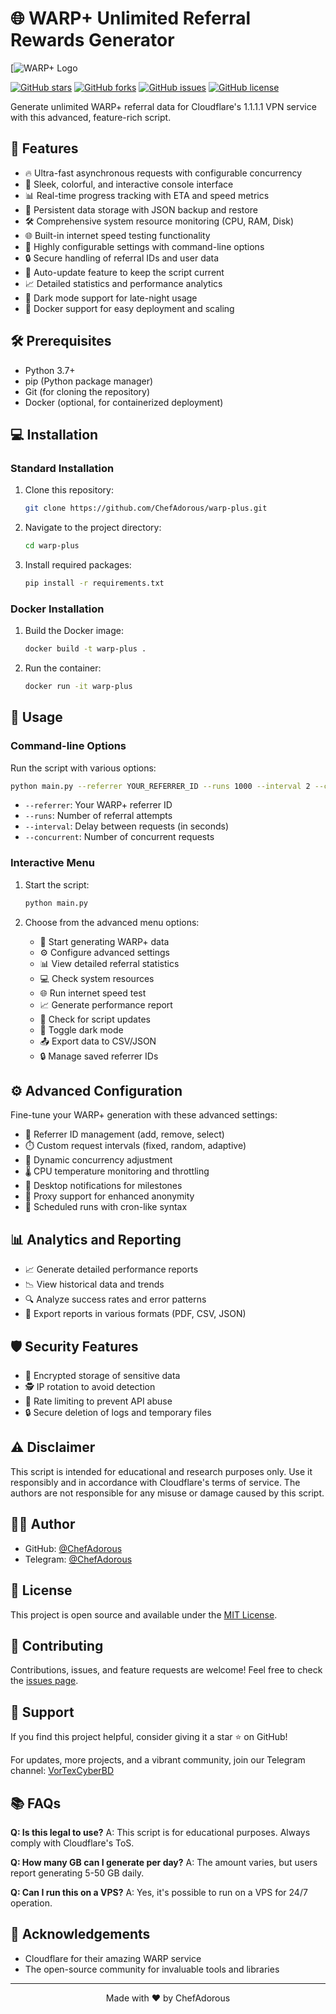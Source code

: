 # 🌐 WARP+ Unlimited Referral Rewards Generator

[![WARP+ Logo](https://1.1.1.1/media/warp-desktop-logo.svg)

[![GitHub stars](https://img.shields.io/github/stars/ChefAdorous/warp-plus.svg)](https://github.com/ChefAdorous/warp-plus/stargazers)
[![GitHub forks](https://img.shields.io/github/forks/ChefAdorous/warp-plus.svg)](https://github.com/ChefAdorous/warp-plus/network)
[![GitHub issues](https://img.shields.io/github/issues/ChefAdorous/warp-plus.svg)](https://github.com/ChefAdorous/warp-plus/issues)
[![GitHub license](https://img.shields.io/github/license/ChefAdorous/warp-plus.svg)](https://github.com/ChefAdorous/warp-plus/blob/main/LICENSE)

Generate unlimited WARP+ referral data for Cloudflare's 1.1.1.1 VPN service with this advanced, feature-rich script.

## 🚀 Features

- 🔥 Ultra-fast asynchronous requests with configurable concurrency
- 🌈 Sleek, colorful, and interactive console interface
- 📊 Real-time progress tracking with ETA and speed metrics
- 💾 Persistent data storage with JSON backup and restore
- 🛠 Comprehensive system resource monitoring (CPU, RAM, Disk)
- 🌐 Built-in internet speed testing functionality
- 🔧 Highly configurable settings with command-line options
- 🔒 Secure handling of referral IDs and user data
- 🔄 Auto-update feature to keep the script current
- 📈 Detailed statistics and performance analytics
- 🌙 Dark mode support for late-night usage
- 🐳 Docker support for easy deployment and scaling

## 🛠 Prerequisites

- Python 3.7+
- pip (Python package manager)
- Git (for cloning the repository)
- Docker (optional, for containerized deployment)

## 💻 Installation

### Standard Installation

1. Clone this repository:
   ```bash
   git clone https://github.com/ChefAdorous/warp-plus.git
   ```

2. Navigate to the project directory:
   ```bash
   cd warp-plus
   ```

3. Install required packages:
   ```bash
   pip install -r requirements.txt
   ```

### Docker Installation

1. Build the Docker image:
   ```bash
   docker build -t warp-plus .
   ```

2. Run the container:
   ```bash
   docker run -it warp-plus
   ```

## 🚀 Usage

### Command-line Options

Run the script with various options:

```bash
python main.py --referrer YOUR_REFERRER_ID --runs 1000 --interval 2 --concurrent 5
```

- `--referrer`: Your WARP+ referrer ID
- `--runs`: Number of referral attempts
- `--interval`: Delay between requests (in seconds)
- `--concurrent`: Number of concurrent requests

### Interactive Menu

1. Start the script:
   ```bash
   python main.py
   ```

2. Choose from the advanced menu options:
   - 🚀 Start generating WARP+ data
   - ⚙️ Configure advanced settings
   - 📊 View detailed referral statistics
   - 💻 Check system resources
   - 🌐 Run internet speed test
   - 📈 Generate performance report
   - 🔄 Check for script updates
   - 🌙 Toggle dark mode
   - 📤 Export data to CSV/JSON
   - 🔒 Manage saved referrer IDs

## ⚙️ Advanced Configuration

Fine-tune your WARP+ generation with these advanced settings:

- 🔢 Referrer ID management (add, remove, select)
- ⏱️ Custom request intervals (fixed, random, adaptive)
- 🧵 Dynamic concurrency adjustment
- 🌡️ CPU temperature monitoring and throttling
- 🔔 Desktop notifications for milestones
- 🔑 Proxy support for enhanced anonymity
- 📅 Scheduled runs with cron-like syntax

## 📊 Analytics and Reporting

- 📈 Generate detailed performance reports
- 📉 View historical data and trends
- 🔍 Analyze success rates and error patterns
- 📩 Export reports in various formats (PDF, CSV, JSON)

## 🛡️ Security Features

- 🔐 Encrypted storage of sensitive data
- 🕵️ IP rotation to avoid detection
- 🚦 Rate limiting to prevent API abuse
- 🔒 Secure deletion of logs and temporary files

## ⚠️ Disclaimer

This script is intended for educational and research purposes only. Use it responsibly and in accordance with Cloudflare's terms of service. The authors are not responsible for any misuse or damage caused by this script.

## 👨‍💻 Author

- GitHub: [@ChefAdorous](https://github.com/ChefAdorous)
- Telegram: [@ChefAdorous](https://t.me/ChefAdorous)

## 📄 License

This project is open source and available under the [MIT License](LICENSE).

## 🤝 Contributing

Contributions, issues, and feature requests are welcome! Feel free to check the [issues page](https://github.com/ChefAdorous/warp-plus/issues).

## 💖 Support

If you find this project helpful, consider giving it a star ⭐️ on GitHub!

For updates, more projects, and a vibrant community, join our Telegram channel: [VorTexCyberBD](https://t.me/VorTexCyberBD)

## 📚 FAQs

**Q: Is this legal to use?**
A: This script is for educational purposes. Always comply with Cloudflare's ToS.

**Q: How many GB can I generate per day?**
A: The amount varies, but users report generating 5-50 GB daily.

**Q: Can I run this on a VPS?**
A: Yes, it's possible to run on a VPS for 24/7 operation.

## 🙏 Acknowledgements

- Cloudflare for their amazing WARP service
- The open-source community for invaluable tools and libraries

---

<p align="center">
  Made with ❤️ by ChefAdorous
</p>

